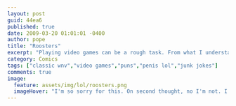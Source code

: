 ```yaml
---
layout: post
guid: 44ea6
published: true
date: 2009-03-20 01:01:01 -0400
author: pope
title: "Roosters"
excerpt: "Playing video games can be a rough task. From what I understand, I love nothing more than the shape/taste of penis, my Xbox is riddled with hacks, and my mother has had sex with literally everyone ever. "
category: Comics
tags: ["classic wnv","video games","puns","penis lol","junk jokes"]
comments: true 
image:
  feature: assets/img/lol/roosters.png
  imageHover: "I'm so sorry for this. On second thought, no I'm not. I don't care what you think. Have more puns."
---
```


